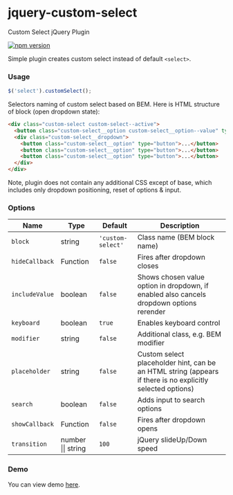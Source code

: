 # jquery-custom-select
Custom Select jQuery Plugin

[![npm version](https://img.shields.io/npm/v/jquery-custom-select.svg)](https://npmjs.com/package/jquery-custom-select)

Simple plugin creates custom select instead of default `<select>`.

### Usage

```js
$('select').customSelect();
```

Selectors naming of custom select based on BEM. Here is HTML structure of block (open dropdown state):

```html
<div class="custom-select custom-select--active">
  <button class="custom-select__option custom-select__option--value" type="button">...</button>
  <div class="custom-select__dropdown">
    <button class="custom-select__option" type="button">...</button>
    <button class="custom-select__option" type="button">...</button>
    <button class="custom-select__option" type="button">...</button>
  </div>
</div>
```

Note, plugin does not contain any additional CSS except of base, which includes only dropdown positioning, reset of options & input.

### Options

Name | Type | Default | Description
---- | ---- | ------- | -----------
`block` | string | `'custom-select'` | Class name (BEM block name)
`hideCallback` | Function | `false` | Fires after dropdown closes
`includeValue` | boolean | `false` | Shows chosen value option in dropdown, if enabled also cancels dropdown options rerender
`keyboard` | boolean | `true` | Enables keyboard control
`modifier` | string | `false` | Additional class, e.g. BEM modifier
`placeholder` | string | `false` | Custom select placeholder hint, can be an HTML string (appears if there is no explicitly selected options)
`search` | boolean | `false` | Adds input to search options
`showCallback` | Function | `false` | Fires after dropdown opens
`transition` | number &#124;&#124; string | `100` | jQuery slideUp/Down speed

### Demo

You can view demo [here](https://kvlsrg.github.io/jquery-custom-select/).
